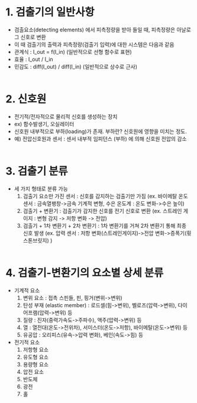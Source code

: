 # 1. 검출기의 일반사항
 - 검출요소(detecting elements) 에서 피측정량을 받아 들일 때, 피측정량은 아날로그 신호로 변환
 - 이 때 검출기의 출력과 피측정량(검출기 입력)에 대한 시스템은 다음과 같음
 - 관계식 : I_out = f(I_in) (일반적으로 선형 함수로 표현)
 - 효율 : I_out / I_in
 - 민감도 : diff(I_out) / diff(I_in) (일반적으로 상수로 근사)
</br></br>

# 2. 신호원
 - 전기적/전자적으로 물리적 신호를 생성하는 장치
 - ex) 함수발생기, 오실레이터
 - 신호원 내부적으로 부하(loading)가 존재. 부하란? 신호원에 영향을 미치는 정도.
 - 예) 전압신호원과 센서 : 센서 내부적 임피던스 (부하) 에 의해 신호원 전압의 감소
</br></br>
# 3. 검출기 분류
 - 세 가지 형태로 분류 가능
   1) 검출기 요소만 가진 센서 : 신호를 감지하는 검출기만 가짐
      (ex. 바이메탈 온도 센서 : 금속열팽창->금속 기계적 변형, 수은 온도계 : 온도 변화->수은 높이)
   2) 검출기 + 변환기 : 검출기가 감지한 신호를 전기 신호로 변환
      (ex. 스트레인 게이지 : 변형 감지 -> 저항 변화 -> 전압)
   3) 검출기 + 1차 변환기 + 2차 변환기 : 1차 변환기를 거쳐 2차 변환기 통해 최종 신호 발생
      (ex. 압력 센서 : 저항 변화(스트레인게이지)->전압 변화->증폭기(휫스톤브릿지) )
</br></br>

# 4. 검출기-변환기의 요소별 상세 분류
 - 기계적 요소
   1) 변위 요소 : 접촉 스핀들, 핀, 핑거(변위->변위)
   2) 탄성 부재 (elastic member) : 로드셀(힘->변위), 벨로즈(압력->변위), 다이어프램(압력->변위) 등
   3) 질량 : 진자(중력가속도->주파수), 액주(압력->변위) 등
   4) 열 : 열전대(온도->전위차), 서미스터(온도->저항), 바이메탈(온도->변위) 등
   5) 유공압 : 오리피스(유속->압력 변화), 베인(속도->힘) 등
 - 전기적 요소
   1) 저항형 요소
   2) 유도형 요소
   3) 용량형 요소
   4) 압전 요소
   5) 반도체
   6) 광전
   7) 홀
